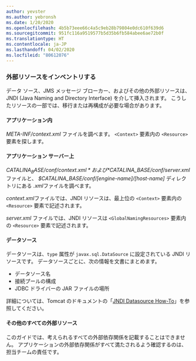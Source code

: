 ```yaml
---
author: yevster
ms.author: yebronsh
ms.date: 1/20/2020
ms.openlocfilehash: 4b5b73eee66c4a5c9eb28b79804e0dc610f639d6
ms.sourcegitcommit: 951fc116a9519577b5d35b6fb584abee6ae72b0f
ms.translationtype: HT
ms.contentlocale: ja-JP
ms.lasthandoff: 04/02/2020
ms.locfileid: "80612076"
---
```

### <a name="inventory-external-resources"></a>外部リソースをインベントリする

データ ソース、JMS メッセージ ブローカー、およびその他の外部リソースは、JNDI (Java Naming and Directory Interface) を介して挿入されます。 こうしたリソースの一部では、移行または再構成が必要な場合があります。

#### <a name="inside-your-application"></a>アプリケーション内

*META-INF/context.xml* ファイルを調べます。 `<Context>` 要素内の `<Resource>` 要素を探します。

#### <a name="on-the-application-servers"></a>アプリケーション サーバー上

*$CATALINA_BASE/conf/context.xml* および *$CATALINA_BASE/conf/server.xml* ファイルと、 *$CATALINA_BASE/conf/[engine-name]/[host-name]* ディレクトリにある *.xml*ファイルを調べます。

*context.xml*ファイルでは、JNDI リソースは、最上位の `<Context>` 要素内の `<Resource>` 要素で記述されます。

*server.xml* ファイルでは、JNDI リソースは `<GlobalNamingResources>` 要素内の `<Resource>` 要素で記述されます。

#### <a name="datasources"></a>データソース

データソースは、`type` 属性が `javax.sql.DataSource` に設定されている JNDI リソースです。 データソースごとに、次の情報を文書にまとめます。

* データソース名
* 接続プールの構成
* JDBC ドライバーの JAR ファイルの場所

詳細については、Tomcat のドキュメントの「[JNDI Datasource How-To](https://tomcat.apache.org/tomcat-9.0-doc/jndi-datasource-examples-howto.html)」を参照してください。

#### <a name="all-other-external-resources"></a>その他のすべての外部リソース

このガイドでは、考えられるすべての外部依存関係を記載することはできません。 アプリケーションの外部依存関係がすべて満たされるよう確認するのは、担当チームの責任です。
